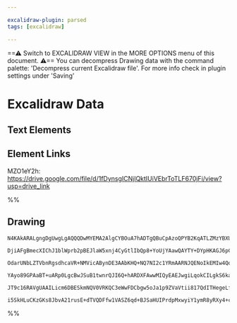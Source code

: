 ```yaml
---

excalidraw-plugin: parsed
tags: [excalidraw]

---
```

==⚠  Switch to EXCALIDRAW VIEW in the MORE OPTIONS menu of this document. ⚠== You can decompress Drawing data with the command palette: 'Decompress current Excalidraw file'. For more info check in plugin settings under 'Saving'


# Excalidraw Data

## Text Elements
## Element Links
MZO1eY2h: https://drive.google.com/file/d/1fDynsgICNjlQktIUiVEbrToTLF670jFi/view?usp=drive_link

%%
## Drawing
```compressed-json
N4KAkARALgngDgUwgLgAQQQDwMYEMA2AlgCYBOuA7hADTgQBuCpAzoQPYB2KqATLZMzYBXUtiRoIACyhQ4zZAHoFAc0JRJQgEYA6bGwC2CgF7N6hbEcK4OCtptbErHALRY8RMpWdx8Q1TdIEfARcZgRmBShcZQUebQBGeISaOiCEfQQOKGZuAG1wMFAwYogSbggAWQAtAHl4hABNHkkU4shYRHL0zQRiYlxNYNaSzG5nAFZxgAZtAHZx/hKYMfiA

DjiAFgBmecXIChJ1blWprb2pBEJlaW5xnj4CyGtlIbQp8+YoUjYAawQAYTY+DYpHKAGJ6pCkOdNLhsD9lN8hBxiIDgaCJF9rMw4LhAllhpAAGaEfD4ADKsFe6EEHkJEE+3z+AHVDi00A82gyvr8EJSYNSGUCyuckdcOOEcmh4uc2LjsGpltKpu9HhBEcI4ABJYhS1C5AC65yJ5AyOu4HCEZPOhBRWHKuCm9KRKIlzD1RS5HXEqC2jwAvh8EL1uAB

OdarUNbLZTVbnRgsdhcaVR+NMVicABynDE3AAbKHQ+NQ7NI2c1YRmAARNJQENoIkEMIw4QogCiwQyWT1hvOQjg/TrxG48VmPFW6x4Gzzawn5yIHB+5WksnkSjIhEY2mUbDYLwQugMChJwQUxAU8SJVZgHGYyi1/0zACt8ABFH5QLUAVUIADU25opAACpsEBAAyABieazFMT4QYQChmAgFAAPxCDiAC8G6MAA+guS7zmw8L1qgjb4M2arMO4Pr5G0

YAyo89GPAaBT+uARp0LgcBwJSuB1twnrQJI6Q+hARDXFAwwMIQyEAEJwgiLqokCILgkS6kaVJ2AiPin51volJMgCKkYugEIIFCWk6ZkenpPJ8IasiynouUWK3riulWaQulavp8Fkvygq0iKBQQNp3k2b56SGbyrLEEcHKLGF1lZFFBk8n8gWicFw5JeFPn6QASsI4qSiOeUpbZ+g1PKiojiqFURalfmcFAEG4PopJKqgCyhflkUtVk5KEEYPo8Kq

JT9c16RAVgUAAILicm6DBESkmNQV0VRKQC3eWwFDCbgw5oJa1p9ZVaVtii817QdITHegeLfFQG0DekN3PUB8CiUpUlUd8ZIABphrMGzaDwvUlP9QL4A0+bjHm2gIxDSVGLu+gCWq9AEEIPrxKxr3TfoxVOW6eoQL9SWIiQw2jdw41U6QNN1nAtyMyQFRsMQCBXQMwQPWRFElNTzmqWgnqQLJQIPRTyiwgAFDwo7ULwyuq7MKszOMACU9KFQgyhWn

i5SkHLuCKzGKs8JbvA21rusE+dTVQDFfw1VASZ6qd+BJSaHUIPrdpMxwyiY1ymR8yRXy4+c2BEKzaDRwg5wcP73BJ7KQhQAuPpJ47JR2E+CDYNk5Kp3AnPc7zgwkYLyehXCHuMCBQJhyU3rlGEwQl0m9LaZ8BhfZ0J1Wj7arAsRAtNvXXL4KEC0983u74Bao+seAgZ0Ce4QCWx/pAA==
```
%%